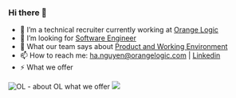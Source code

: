 ### Hi there 👋
- 🔭 I’m a technical recruiter currently working at [Orange Logic](https://www.orangelogic.com/)
- 👯 I’m looking for [Software Engineer](https://github.com/awesome-jobs/vietnam/issues/2786) 
- 💬 What our team says about [Product and Working Environment](https://vietnam.orangelogic.com/#team)
- 📫 How to reach me: ha.nguyen@orangelogic.com | [Linkedin](https://www.linkedin.com/in/ha-nguyen-h%E1%BA%A1-01a752ba/)
- ⚡ What we offer

![OL - about OL   what we offer](https://user-images.githubusercontent.com/51194208/129319456-b725d41c-f9f6-45b1-b183-cc041bca31f2.png)
![](https://komarev.com/ghpvc/?username=hanguyenol&color=ff69b4)


<!--
**hanguyenOL/hanguyenol** is a ✨ _special_ ✨ repository because its `README.md` (this file) appears on your GitHub profile.

Here are some ideas to get you started:

- 🔭 I’m currently working on ...
- 🌱 I’m currently learning ...
- 👯 I’m looking to collaborate on ...
- 🤔 I’m looking for help with ...
- 💬 Ask me about ...
- 📫 How to reach me: ...
- 😄 Pronouns: ...
- ⚡ Fun fact: ...
-->

